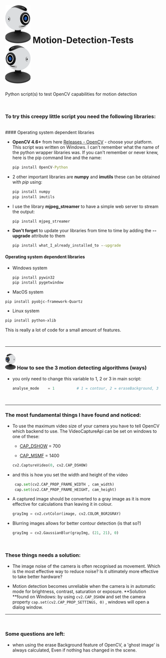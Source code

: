 #  <img src="resources/webcam.svg" alt="webcam" style="transform:scale(-1, 1); zoom:12%;"/>  Motion-Detection-Tests  <img src="resources/webcam.svg" alt="webcam" style="zoom:12%;" />

Python script(s) to test OpenCV capabilities for motion detection

<br>

###  To try this creepy little script you need the following libraries:

<br>
#### Operating system dependent libraries

- **OpenCV 4.6+** from here [Releases - OpenCV](https://opencv.org/releases/) - choose your platform. This script was written on Windows. I can't remember what the name of the python wrapper libraries was. If you can't remember or never knew, here is the pip command line and the name:

  ```cmd
  pip install OpenCV-Python
  ```

- 2 other important libraries are **numpy** and **imutils** these can be obtained with *pip* using: 

  ```cmd
  pip install numpy
  pip install imutils
  ```

- I use the library **mjpeg_streamer** to have a simple web server to stream the output:  

  ```cmd
  pip install mjpeg_streamer
  ```

- **Don't forget** to update your libraries from time to time by adding the **--upgrade** attribute to them

  ```cmd
  pip install what_I_already_installed_to --upgrade
  ```

#### Operating system dependent libraries

- Windows system

  ```cmd
  pip install pywin32
  pip install pygetwindow  
  ```

-  MacOS system

  ```terminal
  pip install pyobjc-framework-Quartz 
  ```

-  Linux system

  ```bash
  pip install python-xlib
  ```

This is really a lot of code for a small amount of features. 

<br>

------

###  <img src="resources/webcam.svg" alt="webcam" style="zoom:5%;" />  How to see the 3 motion detecting algorithms (ways)

- you only need to change this variable to 1, 2 or 3 in main script:

  ```python
  analyse_mode    = 1          # 1 = contour, 2 = eraseBackground, 3 = mask_motion
  ```

<br>

------

### The most fundamental things I have found and noticed:

- To use the maximum video size of your camera you have to tell OpenCV which backend to use.  The VideoCaptureApi can be set on windows to one of these: 

	- [CAP_DSHOW](https://docs.opencv.org/3.4/d4/d15/group__videoio__flags__base.html#gga023786be1ee68a9105bf2e48c700294dab6ac3effa04f41ed5470375c85a23504) = 700

	- [CAP_MSMF](https://docs.opencv.org/3.4/d4/d15/group__videoio__flags__base.html#gga023786be1ee68a9105bf2e48c700294da278d5ad4907c9c0fe6d1c6104b746019) = 1400

   ```python
   cv2.CaptureVideo(0, cv2.CAP_DSHOW)
   ```

- and this is how you set the width and height of the video 

    ```python
     cap.set(cv2.CAP_PROP_FRAME_WIDTH , cam_width)
     cap.set(cv2.CAP_PROP_FRAME_HEIGHT, cam_height)
    ```

- A captured image should be converted to a gray image as it is more effective for calculations than leaving it in colour.

  ```python
  grayImg = cv2.cvtColor(image, cv2.COLOR_BGR2GRAY)
  ```

- Blurring images allows for better contour detection (is that so?)

  ```python
  grayImg = cv2.GaussianBlur(grayImg, (21, 21), 0)
  ```

<br>

### These things needs a solution:

- The image noise of the camera is often recognised as movement. Which is the most effective way to reduce noise? Is it ultimately more effective to take better hardware?

- Motion detection becomes unreliable when the camera is in automatic mode for brightness, contrast, saturation or exposure.  **Solution **found on Windows: by using `cv2.CAP_DSHOW` and set the camera property `cap.set(cv2.CAP_PROP_SETTINGS, 0)` , windows will open a dialog window. 

  

------

<br>

### Some questions are left:

- when using the erase Background feature of OpenCV, a 'ghost image' is always calculated, Even if nothing has changed in the scene.
